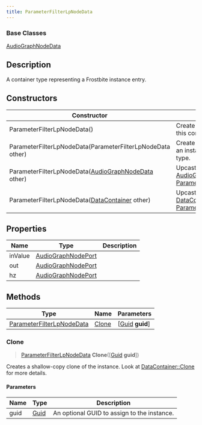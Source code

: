 ```yaml
---
title: ParameterFilterLpNodeData
---
```

### Base Classes

[AudioGraphNodeData](/vext/ref/fb/audiographnodedata/)

## Description

A container type representing a Frostbite instance entry.

## Constructors

| Constructor                                                                          | Description                                                                                                                               |
| ------------------------------------------------------------------------------------ | ----------------------------------------------------------------------------------------------------------------------------------------- |
| ParameterFilterLpNodeData()                                                          | Create a new instance of this container type.                                                                                             |
| ParameterFilterLpNodeData(ParameterFilterLpNodeData other)                           | Create a reference copy of an instance of the same type.                                                                                  |
| ParameterFilterLpNodeData([AudioGraphNodeData](/vext/ref/fb/audiographnodedata/) other)            | Upcast an instance of type [AudioGraphNodeData](/vext/ref/fb/audiographnodedata/) to [ParameterFilterLpNodeData](/vext/ref/fb/parameterfilterlpnodedata/).            |
| ParameterFilterLpNodeData([DataContainer](/vext/ref/shared/class/datacontainer) other) | Upcast an instance of type [DataContainer](/vext/ref/shared/class/datacontainer) to [ParameterFilterLpNodeData](/vext/ref/fb/parameterfilterlpnodedata/). |

## Properties

| Name    | Type                                     | Description |
| ------- | ---------------------------------------- | ----------- |
| inValue | [AudioGraphNodePort](/vext/ref/fb/audiographnodeport/) |             |
| out     | [AudioGraphNodePort](/vext/ref/fb/audiographnodeport/) |             |
| hz      | [AudioGraphNodePort](/vext/ref/fb/audiographnodeport/) |             |

## Methods

| Type                                                   | Name            | Parameters                                     |
| ------------------------------------------------------ | --------------- | ---------------------------------------------- |
| [ParameterFilterLpNodeData](/vext/ref/fb/parameterfilterlpnodedata/) | [Clone](#clone) | \[[Guid](/vext/ref/shared/class/guid) **guid**\] |

### Clone

> [ParameterFilterLpNodeData](/vext/ref/fb/parameterfilterlpnodedata/) **Clone**(\[[Guid](/vext/ref/shared/class/guid) **guid**\])

Creates a shallow-copy clone of the instance. Look at [DataContainer::Clone](/vext/ref/shared/class/datacontainer#clone) for more details.

#### Parameters

| Name | Type         | Description                                 |
| ---- | ------------ | ------------------------------------------- |
| guid | [Guid](/vext/ref/shared/class/guid/) | An optional GUID to assign to the instance. |
